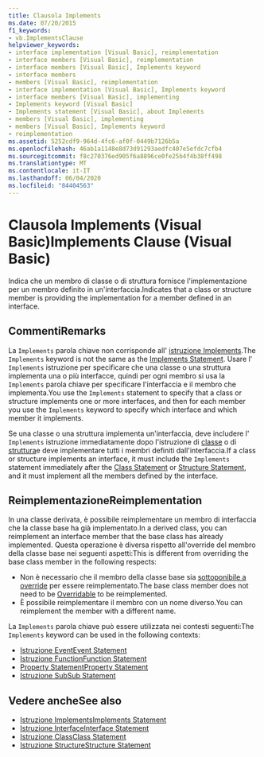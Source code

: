 ```yaml
---
title: Clausola Implements
ms.date: 07/20/2015
f1_keywords:
- vb.ImplementsClause
helpviewer_keywords:
- interface implementation [Visual Basic], reimplementation
- interface members [Visual Basic], reimplementation
- interface members [Visual Basic], Implements keyword
- interface members
- members [Visual Basic], reimplementation
- interface implementation [Visual Basic], Implements keyword
- interface members [Visual Basic], implementing
- Implements keyword [Visual Basic]
- Implements statement [Visual Basic], about Implements
- members [Visual Basic], implementing
- members [Visual Basic], Implements keyword
- reimplementation
ms.assetid: 5252cdf9-964d-4fc6-af0f-0449b7126b5a
ms.openlocfilehash: 46ab1a1148e8d73d91293aedfc407e5efdc7cfb4
ms.sourcegitcommit: f8c270376ed905f6a8896ce0fe25b4f4b38ff498
ms.translationtype: MT
ms.contentlocale: it-IT
ms.lasthandoff: 06/04/2020
ms.locfileid: "84404563"
---
```

# <a name="implements-clause-visual-basic"></a><span data-ttu-id="6b89d-102">Clausola Implements (Visual Basic)</span><span class="sxs-lookup"><span data-stu-id="6b89d-102">Implements Clause (Visual Basic)</span></span>
<span data-ttu-id="6b89d-103">Indica che un membro di classe o di struttura fornisce l'implementazione per un membro definito in un'interfaccia.</span><span class="sxs-lookup"><span data-stu-id="6b89d-103">Indicates that a class or structure member is providing the implementation for a member defined in an interface.</span></span>  
  
## <a name="remarks"></a><span data-ttu-id="6b89d-104">Commenti</span><span class="sxs-lookup"><span data-stu-id="6b89d-104">Remarks</span></span>  
<span data-ttu-id="6b89d-105">La `Implements` parola chiave non corrisponde all' [istruzione Implements](implements-statement.md).</span><span class="sxs-lookup"><span data-stu-id="6b89d-105">The `Implements` keyword is not the same as the [Implements Statement](implements-statement.md).</span></span> <span data-ttu-id="6b89d-106">Usare l' `Implements` istruzione per specificare che una classe o una struttura implementa una o più interfacce, quindi per ogni membro si usa la `Implements` parola chiave per specificare l'interfaccia e il membro che implementa.</span><span class="sxs-lookup"><span data-stu-id="6b89d-106">You use the `Implements` statement to specify that a class or structure implements one or more interfaces, and then for each member you use the `Implements` keyword to specify which interface and which member it implements.</span></span>

<span data-ttu-id="6b89d-107">Se una classe o una struttura implementa un'interfaccia, deve includere l' `Implements` istruzione immediatamente dopo l'istruzione di [classe](class-statement.md) o di [struttura](structure-statement.md)e deve implementare tutti i membri definiti dall'interfaccia.</span><span class="sxs-lookup"><span data-stu-id="6b89d-107">If a class or structure implements an interface, it must include the `Implements` statement immediately after the [Class Statement](class-statement.md) or [Structure Statement](structure-statement.md), and it must implement all the members defined by the interface.</span></span>

## <a name="reimplementation"></a><span data-ttu-id="6b89d-108">Reimplementazione</span><span class="sxs-lookup"><span data-stu-id="6b89d-108">Reimplementation</span></span>  
<span data-ttu-id="6b89d-109">In una classe derivata, è possibile reimplementare un membro di interfaccia che la classe base ha già implementato.</span><span class="sxs-lookup"><span data-stu-id="6b89d-109">In a derived class, you can reimplement an interface member that the base class has already implemented.</span></span> <span data-ttu-id="6b89d-110">Questa operazione è diversa rispetto all'override del membro della classe base nei seguenti aspetti:</span><span class="sxs-lookup"><span data-stu-id="6b89d-110">This is different from overriding the base class member in the following respects:</span></span>

- <span data-ttu-id="6b89d-111">Non è necessario che il membro della classe base sia [sottoponibile a override](../modifiers/overridable.md) per essere reimplementato.</span><span class="sxs-lookup"><span data-stu-id="6b89d-111">The base class member does not need to be [Overridable](../modifiers/overridable.md) to be reimplemented.</span></span>
- <span data-ttu-id="6b89d-112">È possibile reimplementare il membro con un nome diverso.</span><span class="sxs-lookup"><span data-stu-id="6b89d-112">You can reimplement the member with a different name.</span></span>

<span data-ttu-id="6b89d-113">La `Implements` parola chiave può essere utilizzata nei contesti seguenti:</span><span class="sxs-lookup"><span data-stu-id="6b89d-113">The `Implements` keyword can be used in the following contexts:</span></span>

- [<span data-ttu-id="6b89d-114">Istruzione Event</span><span class="sxs-lookup"><span data-stu-id="6b89d-114">Event Statement</span></span>](event-statement.md)
- [<span data-ttu-id="6b89d-115">Istruzione Function</span><span class="sxs-lookup"><span data-stu-id="6b89d-115">Function Statement</span></span>](function-statement.md)
- [<span data-ttu-id="6b89d-116">Property Statement</span><span class="sxs-lookup"><span data-stu-id="6b89d-116">Property Statement</span></span>](property-statement.md)
- [<span data-ttu-id="6b89d-117">Istruzione Sub</span><span class="sxs-lookup"><span data-stu-id="6b89d-117">Sub Statement</span></span>](sub-statement.md)  
  
## <a name="see-also"></a><span data-ttu-id="6b89d-118">Vedere anche</span><span class="sxs-lookup"><span data-stu-id="6b89d-118">See also</span></span>

- [<span data-ttu-id="6b89d-119">Istruzione Implements</span><span class="sxs-lookup"><span data-stu-id="6b89d-119">Implements Statement</span></span>](implements-statement.md)
- [<span data-ttu-id="6b89d-120">Istruzione Interface</span><span class="sxs-lookup"><span data-stu-id="6b89d-120">Interface Statement</span></span>](interface-statement.md)
- [<span data-ttu-id="6b89d-121">Istruzione Class</span><span class="sxs-lookup"><span data-stu-id="6b89d-121">Class Statement</span></span>](class-statement.md)
- [<span data-ttu-id="6b89d-122">Istruzione Structure</span><span class="sxs-lookup"><span data-stu-id="6b89d-122">Structure Statement</span></span>](structure-statement.md)
